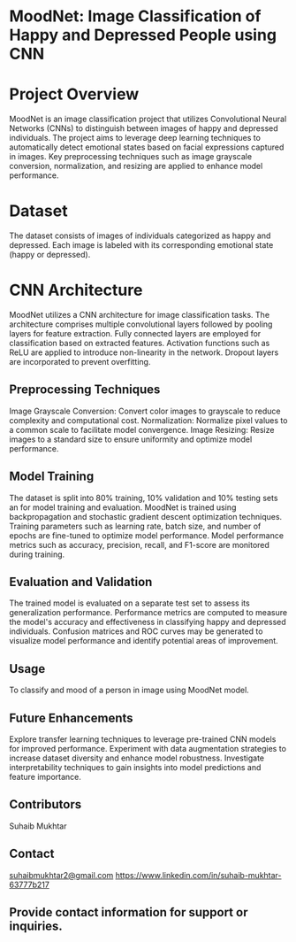 # MoodNet: Image Classification of Happy and Depressed People using CNN
# Project Overview
MoodNet is an image classification project that utilizes Convolutional Neural Networks (CNNs) to distinguish between images of happy and depressed individuals. The project aims to leverage deep learning techniques to automatically detect emotional states based on facial expressions captured in images. Key preprocessing techniques such as image grayscale conversion, normalization, and resizing are applied to enhance model performance.

# Dataset
The dataset consists of images of individuals categorized as happy and depressed.
Each image is labeled with its corresponding emotional state (happy or depressed).
# CNN Architecture
MoodNet utilizes a CNN architecture for image classification tasks.
The architecture comprises multiple convolutional layers followed by pooling layers for feature extraction.
Fully connected layers are employed for classification based on extracted features.
Activation functions such as ReLU are applied to introduce non-linearity in the network.
Dropout layers are incorporated to prevent overfitting.
## Preprocessing Techniques
Image Grayscale Conversion: Convert color images to grayscale to reduce complexity and computational cost.
Normalization: Normalize pixel values to a common scale to facilitate model convergence.
Image Resizing: Resize images to a standard size to ensure uniformity and optimize model performance.
## Model Training
The dataset is split into 80% training, 10% validation and 10% testing sets an for model training and evaluation.
MoodNet is trained using backpropagation and stochastic gradient descent optimization techniques.
Training parameters such as learning rate, batch size, and number of epochs are fine-tuned to optimize model performance.
Model performance metrics such as accuracy, precision, recall, and F1-score are monitored during training.
## Evaluation and Validation
The trained model is evaluated on a separate test set to assess its generalization performance.
Performance metrics are computed to measure the model's accuracy and effectiveness in classifying happy and depressed individuals.
Confusion matrices and ROC curves may be generated to visualize model performance and identify potential areas of improvement.
## Usage
To classify and mood of a person in image using  MoodNet model.
## Future Enhancements
Explore transfer learning techniques to leverage pre-trained CNN models for improved performance.
Experiment with data augmentation strategies to increase dataset diversity and enhance model robustness.
Investigate interpretability techniques to gain insights into model predictions and feature importance.
## Contributors
Suhaib Mukhtar
## Contact
suhaibmukhtar2@gmail.com
https://www.linkedin.com/in/suhaib-mukhtar-63777b217
## Provide contact information for support or inquiries.
